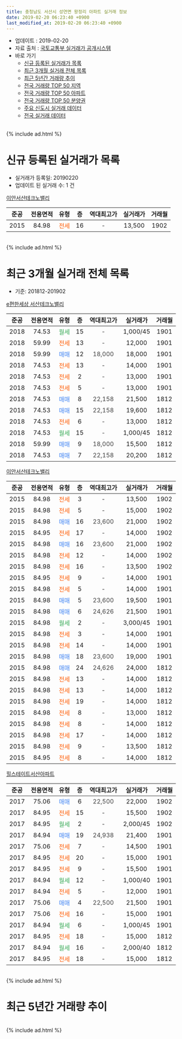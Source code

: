 ```yaml
---
title: 충청남도 서산시 성연면 왕정리 아파트 실거래 정보
date: 2019-02-20 06:23:40 +0900
last_modified_at: 2019-02-20 06:23:40 +0900
---
```


* 업데이트 : 2019-02-20
* 자료 출처 : [국토교통부 실거래가 공개시스템](http://rt.molit.go.kr)
* 바로 가기
    * [신규 등록된 실거래가 목록](#신규-등록된-실거래가-목록)
    * [최근 3개월 실거래 전체 목록](#최근-3개월-실거래-전체-목록)
    * [최근 5년간 거래량 추이](#최근-5년간-거래량-추이)
    * [전국 거래량 TOP 50 지역](https://inasie.github.io/apt-trade-info/최근-3개월-전국에서-가장-거래가-많이-발생한-지역)
    * [전국 거래량 TOP 50 아파트](https://inasie.github.io/apt-trade-info/최근-3개월-전국에서-가장-거래가-많이-발생한-아파트)
    * [전국 거래량 TOP 50 분양권](https://inasie.github.io/apt-trade-info/최근-3개월-전국에서-가장-거래가-많이-발생한-분양권)
    * [주요 신도시 실거래 데이터](https://inasie.github.io/apt-trade-info/주요-신도시)
    * [전국 실거래 데이터](https://inasie.github.io/apt-trade-info/전국)
<br>
{% include ad.html %}
<br>

# 신규 등록된 실거래가 목록
* 실거래가 등록일: 20190220
* 업데이트 된 실거래 수: 1 건


[이안서산테크노밸리](https://search.naver.com/search.naver?query=%EC%B6%A9%EC%B2%AD%EB%82%A8%EB%8F%84+%EC%84%9C%EC%82%B0%EC%8B%9C+%EC%84%B1%EC%97%B0%EB%A9%B4+%EC%99%95%EC%A0%95%EB%A6%AC+%EC%9D%B4%EC%95%88%EC%84%9C%EC%82%B0%ED%85%8C%ED%81%AC%EB%85%B8%EB%B0%B8%EB%A6%AC)

|준공|전용면적|유형|층|역대최고가|실거래가|거래월|
|:---:|:---:|:---:|:---:|:---:|:---:|:---:|
|2015|84.98|<span style="color:#ff5a00">전세</span>|16|<span style="color:#444444">-</span>|13,500|1902|


<br>
{% include ad.html %}
<br>

# 최근 3개월 실거래 전체 목록
* 기준: 201812-201902


[e편한세상 서산테크노밸리](https://search.naver.com/search.naver?query=%EC%B6%A9%EC%B2%AD%EB%82%A8%EB%8F%84+%EC%84%9C%EC%82%B0%EC%8B%9C+%EC%84%B1%EC%97%B0%EB%A9%B4+%EC%99%95%EC%A0%95%EB%A6%AC+e%ED%8E%B8%ED%95%9C%EC%84%B8%EC%83%81+%EC%84%9C%EC%82%B0%ED%85%8C%ED%81%AC%EB%85%B8%EB%B0%B8%EB%A6%AC)

|준공|전용면적|유형|층|역대최고가|실거래가|거래월|
|:---:|:---:|:---:|:---:|:---:|:---:|:---:|
|2018|74.53|<span style="color:#34a853">월세</span>|15|<span style="color:#444444">-</span>|1,000/45|1901|
|2018|59.99|<span style="color:#ff5a00">전세</span>|13|<span style="color:#444444">-</span>|12,000|1901|
|2018|59.99|<span style="color:#4285f3">매매</span>|12|<span style="color:#444444">18,000</span>|18,000|1901|
|2018|74.53|<span style="color:#ff5a00">전세</span>|13|<span style="color:#444444">-</span>|14,000|1901|
|2018|74.53|<span style="color:#ff5a00">전세</span>|2|<span style="color:#444444">-</span>|13,000|1901|
|2018|74.53|<span style="color:#ff5a00">전세</span>|5|<span style="color:#444444">-</span>|13,000|1901|
|2018|74.53|<span style="color:#4285f3">매매</span>|8|<span style="color:#444444">22,158</span>|21,500|1812|
|2018|74.53|<span style="color:#4285f3">매매</span>|15|<span style="color:#444444">22,158</span>|19,600|1812|
|2018|74.53|<span style="color:#ff5a00">전세</span>|6|<span style="color:#444444">-</span>|13,000|1812|
|2018|74.53|<span style="color:#34a853">월세</span>|15|<span style="color:#444444">-</span>|1,000/45|1812|
|2018|59.99|<span style="color:#4285f3">매매</span>|9|<span style="color:#444444">18,000</span>|15,500|1812|
|2018|74.53|<span style="color:#4285f3">매매</span>|7|<span style="color:#444444">22,158</span>|20,200|1812|

[이안서산테크노밸리](https://search.naver.com/search.naver?query=%EC%B6%A9%EC%B2%AD%EB%82%A8%EB%8F%84+%EC%84%9C%EC%82%B0%EC%8B%9C+%EC%84%B1%EC%97%B0%EB%A9%B4+%EC%99%95%EC%A0%95%EB%A6%AC+%EC%9D%B4%EC%95%88%EC%84%9C%EC%82%B0%ED%85%8C%ED%81%AC%EB%85%B8%EB%B0%B8%EB%A6%AC)

|준공|전용면적|유형|층|역대최고가|실거래가|거래월|
|:---:|:---:|:---:|:---:|:---:|:---:|:---:|
|2015|84.98|<span style="color:#ff5a00">전세</span>|3|<span style="color:#444444">-</span>|13,500|1902|
|2015|84.98|<span style="color:#ff5a00">전세</span>|5|<span style="color:#444444">-</span>|15,000|1902|
|2015|84.98|<span style="color:#4285f3">매매</span>|16|<span style="color:#444444">23,600</span>|21,000|1902|
|2015|84.95|<span style="color:#ff5a00">전세</span>|17|<span style="color:#444444">-</span>|14,000|1902|
|2015|84.98|<span style="color:#4285f3">매매</span>|16|<span style="color:#444444">23,600</span>|21,000|1902|
|2015|84.98|<span style="color:#ff5a00">전세</span>|12|<span style="color:#444444">-</span>|14,000|1902|
|2015|84.98|<span style="color:#ff5a00">전세</span>|16|<span style="color:#444444">-</span>|13,500|1902|
|2015|84.95|<span style="color:#ff5a00">전세</span>|9|<span style="color:#444444">-</span>|14,000|1901|
|2015|84.98|<span style="color:#ff5a00">전세</span>|5|<span style="color:#444444">-</span>|14,000|1901|
|2015|84.98|<span style="color:#4285f3">매매</span>|5|<span style="color:#444444">23,600</span>|19,500|1901|
|2015|84.98|<span style="color:#4285f3">매매</span>|6|<span style="color:#444444">24,626</span>|21,500|1901|
|2015|84.98|<span style="color:#34a853">월세</span>|2|<span style="color:#444444">-</span>|3,000/45|1901|
|2015|84.98|<span style="color:#ff5a00">전세</span>|3|<span style="color:#444444">-</span>|14,000|1901|
|2015|84.98|<span style="color:#ff5a00">전세</span>|14|<span style="color:#444444">-</span>|14,000|1901|
|2015|84.98|<span style="color:#4285f3">매매</span>|18|<span style="color:#444444">23,600</span>|19,000|1901|
|2015|84.98|<span style="color:#4285f3">매매</span>|24|<span style="color:#444444">24,626</span>|24,000|1812|
|2015|84.98|<span style="color:#ff5a00">전세</span>|13|<span style="color:#444444">-</span>|14,000|1812|
|2015|84.98|<span style="color:#ff5a00">전세</span>|13|<span style="color:#444444">-</span>|14,000|1812|
|2015|84.98|<span style="color:#ff5a00">전세</span>|19|<span style="color:#444444">-</span>|14,000|1812|
|2015|84.98|<span style="color:#ff5a00">전세</span>|8|<span style="color:#444444">-</span>|13,000|1812|
|2015|84.98|<span style="color:#ff5a00">전세</span>|8|<span style="color:#444444">-</span>|14,000|1812|
|2015|84.98|<span style="color:#ff5a00">전세</span>|17|<span style="color:#444444">-</span>|14,000|1812|
|2015|84.98|<span style="color:#ff5a00">전세</span>|9|<span style="color:#444444">-</span>|13,500|1812|
|2015|84.95|<span style="color:#ff5a00">전세</span>|8|<span style="color:#444444">-</span>|14,000|1812|

[힐스테이트서산아파트](https://search.naver.com/search.naver?query=%EC%B6%A9%EC%B2%AD%EB%82%A8%EB%8F%84+%EC%84%9C%EC%82%B0%EC%8B%9C+%EC%84%B1%EC%97%B0%EB%A9%B4+%EC%99%95%EC%A0%95%EB%A6%AC+%ED%9E%90%EC%8A%A4%ED%85%8C%EC%9D%B4%ED%8A%B8%EC%84%9C%EC%82%B0%EC%95%84%ED%8C%8C%ED%8A%B8)

|준공|전용면적|유형|층|역대최고가|실거래가|거래월|
|:---:|:---:|:---:|:---:|:---:|:---:|:---:|
|2017|75.06|<span style="color:#4285f3">매매</span>|6|<span style="color:#444444">22,500</span>|22,000|1902|
|2017|84.95|<span style="color:#ff5a00">전세</span>|15|<span style="color:#444444">-</span>|15,500|1902|
|2017|84.95|<span style="color:#34a853">월세</span>|2|<span style="color:#444444">-</span>|2,000/45|1902|
|2017|84.94|<span style="color:#4285f3">매매</span>|19|<span style="color:#444444">24,938</span>|21,400|1901|
|2017|75.06|<span style="color:#ff5a00">전세</span>|7|<span style="color:#444444">-</span>|14,500|1901|
|2017|84.95|<span style="color:#ff5a00">전세</span>|20|<span style="color:#444444">-</span>|15,000|1901|
|2017|84.95|<span style="color:#ff5a00">전세</span>|9|<span style="color:#444444">-</span>|15,500|1901|
|2017|84.94|<span style="color:#34a853">월세</span>|12|<span style="color:#444444">-</span>|1,000/40|1901|
|2017|84.94|<span style="color:#ff5a00">전세</span>|5|<span style="color:#444444">-</span>|12,000|1901|
|2017|75.06|<span style="color:#4285f3">매매</span>|4|<span style="color:#444444">22,500</span>|21,500|1901|
|2017|75.06|<span style="color:#ff5a00">전세</span>|16|<span style="color:#444444">-</span>|15,000|1901|
|2017|84.94|<span style="color:#34a853">월세</span>|6|<span style="color:#444444">-</span>|1,000/45|1901|
|2017|84.95|<span style="color:#ff5a00">전세</span>|18|<span style="color:#444444">-</span>|15,000|1812|
|2017|84.94|<span style="color:#34a853">월세</span>|16|<span style="color:#444444">-</span>|2,000/40|1812|
|2017|84.95|<span style="color:#ff5a00">전세</span>|18|<span style="color:#444444">-</span>|15,000|1812|


<br>
{% include ad.html %}
<br>

# 최근 5년간 거래량 추이


<div style="width:100%;">
    <canvas id="deal_progress" height="200"></canvas>
</div>

<script>
new Chart(document.getElementById("deal_progress"), {
    type: 'line',
    data: {
        labels: ['201402','201403','201404','201405','201406','201407','201408','201409','201410','201411','201412','201501','201502','201503','201504','201505','201506','201507','201508','201509','201510','201511','201512','201601','201602','201603','201604','201605','201606','201607','201608','201609','201610','201611','201612','201701','201702','201703','201704','201705','201706','201707','201708','201709','201710','201711','201712','201801','201802','201803','201804','201805','201806','201807','201808','201809','201810','201811','201812','201901','201902'],
        datasets: [{
            label: '매매',
            pointRadius: 1,
            data: [0, 0, 0, 0, 0, 0, 0, 0, 0, 0, 0, 0, 0, 0, 0, 0, 0, 0, 0, 0, 0, 0, 0, 1, 1, 3, 1, 0, 0, 3, 1, 0, 9, 5, 8, 3, 3, 4, 2, 6, 2, 2, 1, 2, 0, 1, 2, 19, 11, 22, 16, 5, 7, 5, 8, 6, 6, 7, 5, 6, 3],
            borderColor: "rgba(255, 201, 14, 1)",
            backgroundColor: "rgba(255, 201, 14, 0.5)",
            fill: false,
            lineTension: 0
        },{
            label: '전월세',
            pointRadius: 1,
            data: [0, 0, 0, 0, 0, 0, 0, 0, 0, 0, 0, 0, 0, 0, 0, 0, 0, 0, 4, 6, 8, 16, 18, 19, 25, 14, 9, 8, 7, 3, 5, 1, 2, 1, 5, 5, 6, 2, 3, 4, 5, 4, 4, 11, 22, 23, 30, 52, 41, 47, 40, 29, 21, 22, 22, 16, 18, 8, 13, 17, 7],
            borderColor: "rgba(0, 141, 185, 1)",
            backgroundColor: "rgba(0, 141, 185, 0.5)",
            fill: false,
            lineTension: 0
        }
        ]
    },
    options: {
        responsive: true,
        title: {
            display: false
        },
        tooltips: {
            mode: 'index',
            intersect: false
        },
        hover: {
            mode: 'nearest',
            intersect: true
        },
        scales: {
            xAxes: [{
                display: true,
                scaleLabel: {
                    display: true,
                    labelString: '년/월'
                }
            }],
            yAxes: [{
                display: true,
                ticks: {
                    suggestedMin: 0,
                },
                scaleLabel: {
                    display: true,
                    labelString: '실거래 수'
                }
            }]
        }
    }
});

</script>


<br>
{% include ad.html %}
<br>

